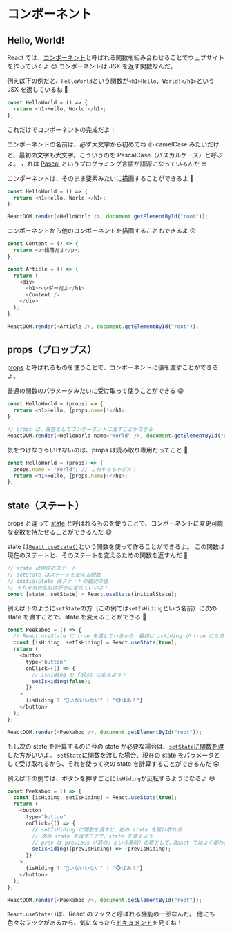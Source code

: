 # コンポーネント

## Hello, World!

React では、[コンポーネント](https://ja.reactjs.org/docs/glossary.html#components)と呼ばれる関数を組み合わせることでウェブサイトを作っていくよ 😊
コンポーネントは JSX を返す関数なんだ。

例えば下の例だと、`HelloWorld`という関数が`<h1>Hello, World!</h1>`という JSX を返しているね 👀

```javascript
const HelloWorld = () => {
  return <h1>Hello, World!</h1>;
};
```

これだけでコンポーネントの完成だよ！

コンポーネントの名前は、必ず大文字から初めてね 👍
camelCase みたいだけど、最初の文字も大文字。こういうのを PascalCase（パスカルケース）と呼ぶよ。
これは [Pascal](https://ja.wikipedia.org/wiki/Pascal) というプログラミング言語が語源になっているんだ 🤓

コンポーネントは、そのまま要素みたいに描画することができるよ 🙂

```javascript
const HelloWorld = () => {
  return <h1>Hello, World!</h1>;
};

ReactDOM.render(<HelloWorld />, document.getElementById("root"));
```

コンポーネントから他のコンポーネントを描画することもできるよ 😲

```javascript
const Content = () => {
  return <p>段落だよ</p>;
};

const Article = () => {
  return (
    <div>
      <h1>ヘッダーだよ</h1>
      <Content />
    </div>
  );
};

ReactDOM.render(<Article />, document.getElementById("root"));
```

## props（プロップス）

[props](https://ja.reactjs.org/docs/components-and-props.html) と呼ばれるものを使うことで、コンポーネントに値を渡すことができるよ。

普通の関数のパラメータみたいに受け取って使うことができる 😄

```javascript
const HelloWorld = (props) => {
  return <h1>Hello, {props.name}!</h1>;
};

// props は、属性としてコンポーネントに渡すことができる
ReactDOM.render(<HelloWorld name="World" />, document.getElementById("root"));
```

気をつけなきゃいけないのは、props は読み取り専用だってこと 🤭

```javascript
const HelloWorld = (props) => {
  props.name = "World"; // これやっちゃダメ！
  return <h1>Hello, {props.name}!</h1>;
};
```

## state（ステート）

props と違って [state](https://ja.reactjs.org/docs/state-and-lifecycle.html) と呼ばれるものを使うことで、コンポーネントに変更可能な変数を持たせることができるんだ 😄

state は[`React.useState()`](https://ja.reactjs.org/docs/hooks-reference.html#usestate)という関数を使って作ることができるよ。
この関数は現在のステートと、そのステートを変えるための関数を返すんだ 🙂

```javascript
// state は現在のステート
// setState はステートを変える関数
// initialState はステートの最初の値
// それぞれの名前は好きに変えていいよ！
const [state, setState] = React.useState(initialState);
```

例えば下のように`setState`の方（この例では`setIsHiding`という名前）に次の state を渡すことで、state を変えることができる 👀

```javascript
const Peekaboo = () => {
  // React.useState に true を渡しているから、最初は isHiding が true になる
  const [isHiding, setIsHiding] = React.useState(true);
  return (
    <button
      type="button"
      onClick={() => {
        // isHiding を false に変えよう！
        setIsHiding(false);
      }}
    >
      {isHiding ? "🙈いないいない" : "🐵ばあ！"}
    </button>
  );
};

ReactDOM.render(<Peekaboo />, document.getElementById("root"));
```

もし次の state を計算するのに今の state が必要な場合は、[`setState`に関数を渡した方がいいよ](https://ja.reactjs.org/docs/hooks-reference.html#functional-updates)。
`setState`に関数を渡した場合、現在の state をパラメータとして受け取れるから、それを使って次の state を計算することができるんだ 😲

例えば下の例では、ボタンを押すごとに`isHiding`が反転するようになるよ 😄

```javascript
const Peekaboo = () => {
  const [isHiding, setIsHiding] = React.useState(true);
  return (
    <button
      type="button"
      onClick={() => {
        // setIsHiding に関数を渡すと、前の state を受け取れる
        // 次の state を返すことで、state を変えよう
        // prev は previous（「前の」という意味）の略として、React ではよく使われるよ
        setIsHiding((prevIsHiding) => !prevIsHiding);
      }}
    >
      {isHiding ? "🙈いないいない" : "🐵ばあ！"}
    </button>
  );
};

ReactDOM.render(<Peekaboo />, document.getElementById("root"));
```

`React.useState()`は、React のフックと呼ばれる機能の一部なんだ。
他にも色々なフックがあるから、気になったら[ドキュメント](https://ja.reactjs.org/docs/hooks-reference.html)を見てね！
